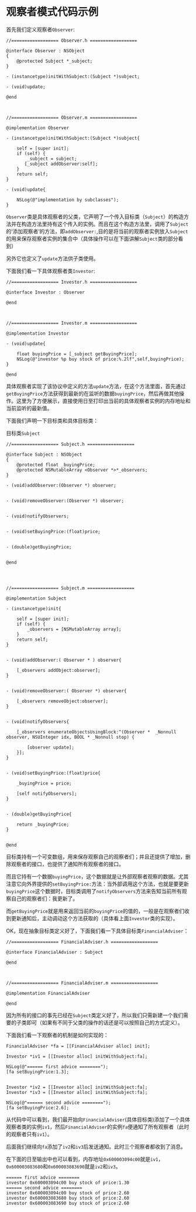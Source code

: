 # 观察者模式代码示例


首先我们定义观察者``Observer``:

```objc
//================== Observer.h ==================

@interface Observer : NSObject
{
    @protected Subject *_subject;
}

- (instancetype)initWithSubject:(Subject *)subject;

- (void)update;

@end



//================== Observer.m ==================

@implementation Observer

- (instancetype)initWithSubject:(Subject *)subject{
    
    self = [super init];
    if (self) {
        _subject = subject;
       [_subject addObserver:self];
    }
    return self;
}

- (void)update{
    
    NSLog(@"implementation by subclasses");
}
```

``Observer``类是具体观察者的父类，它声明了一个传入目标类（``Subject``）的构造方法并在构造方法里持有这个传入的实例。而且在这个构造方法里，调用了``Subject``的‘添加观察者’的方法，即``addObserver:``,目的是将当前的观察者实例放入``Subject``的用来保存观察者实例的集合中（具体操作可以在下面讲解``Subject``类的部分看到）

另外它也定义了``update``方法供子类使用。

下面我们看一下具体观察者类``Investor``:


```objc
//================== Investor.h ==================

@interface Investor : Observer

@end



//================== Investor.m ==================

@implementation Investor

- (void)update{

    float buyingPrice = [_subject getBuyingPrice];
    NSLog(@"investor %p buy stock of price:%.2lf",self,buyingPrice);    
}

@end
```

具体观察者实现了该协议中定义的方法``update``方法，在这个方法里面，首先通过``getBuyingPrice``方法获得到最新的在监听的数据``buyingPrice``，然后再做其他操作。这里为了方便展示，直接使用日至打印出当前的具体观察者实例的内存地址和当前监听的最新值。



下面我们声明一下目标类和具体目标类：

目标类``Subject``

```objc
//================== Subject.h ==================

@interface Subject : NSObject
{
    @protected float _buyingPrice;
    @protected NSMutableArray <Observer *>*_observers;
}

- (void)addObserver:(Observer *) observer;


- (void)removeObserver:(Observer *) observer;


- (void)notifyObservers;


- (void)setBuyingPrice:(float)price;


- (double)getBuyingPrice;


@end




//================== Subject.m ==================

@implementation Subject

- (instancetype)init{
    
    self = [super init];
    if (self) {
        _observers = [NSMutableArray array];
    }
    return self;
}


- (void)addObserver:( Observer * ) observer{
    
    [_observers addObject:observer];
}


- (void)removeObserver:( Observer *) observer{
    
    [_observers removeObject:observer];
}


- (void)notifyObservers{
    
    [_observers enumerateObjectsUsingBlock:^(Observer *  _Nonnull observer, NSUInteger idx, BOOL * _Nonnull stop) {
        
        [observer update];
    }];
}


- (void)setBuyingPrice:(float)price{
    
    _buyingPrice = price;
    
    [self notifyObservers];
}


- (double)getBuyingPrice{
    
    return _buyingPrice;
}


@end
```

目标类持有一个可变数组，用来保存观察自己的观察者们；并且还提供了增加，删除观察者的接口，也提供了通知所有观察者的接口。

而且它持有一个数据``buyingPrice``，这个数据就是让外部观察者观察的数据。尤其注意它向外界提供的``setBuyingPrice:``方法：当外部调用这个方法，也就是要更新``buyingPrice``这个数据时，目标类调用了``notifyObservers``方法来告知当前所有观察自己的观察者们：我更新了。

而``getBuyingPrice``就是用来返回当前的``buyingPrice``的值的，一般是在观察者们收到更新通知后，主动调动这个方法获取的（具体看上面``Investor``类的实现）。

OK，现在抽象目标类定义好了，下面我们看一下具体目标类``FinancialAdviser``：


```objc
//================== FinancialAdviser.h ==================

@interface FinancialAdviser : Subject

@end



//================== FinancialAdviser.m ==================

@implementation FinancialAdviser

@end
```

因为所有的接口的事先已经在``Subject``类定义好了，所以我们只需新建一个我们需要的子类即可（如果有不同于父类的操作的话还是可以按照自己的方式定义）。

下面我们看一下观察者的机制是如何实现的：

```objc
FinancialAdviser *fa = [[FinancialAdviser alloc] init];
    
Investor *iv1 = [[Investor alloc] initWithSubject:fa];
    
NSLog(@"====== first advice ========");
[fa setBuyingPrice:1.3];
    
    
Investor *iv2 = [[Investor alloc] initWithSubject:fa];
Investor *iv3 = [[Investor alloc] initWithSubject:fa];

NSLog(@"====== second advice ========");
[fa setBuyingPrice:2.6];
```

从代码中可以看到，我们最开始向``FinancialAdviser``(具体目标类)添加了一个具体观察者类的实例``iv1``，然后``FinancialAdviser``的实例``fa``便通知了所有观察者（此时的观察者只有``iv1``）。

后面我们继续向``fa``添加了``iv2``和``iv3``后发送通知。此时三个观察者都收到了消息。

在下面的日至输出中也可以看到，内存地址``0x600003094c00``就是``iv1``，``0x600003083680``和``0x600003083690``就是``iv2``和``iv3``。

```
====== first advice ========
investor 0x600003094c00 buy stock of price:1.30
====== second advice ========
investor 0x600003094c00 buy stock of price:2.60
investor 0x600003083680 buy stock of price:2.60
investor 0x600003083690 buy stock of price:2.60
```

